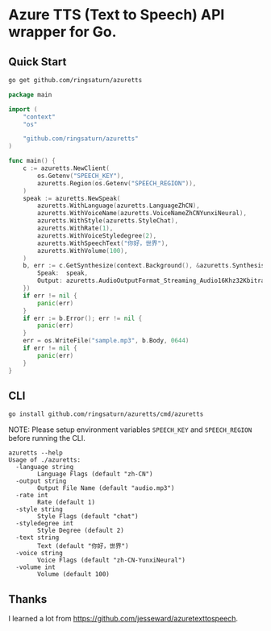 # Azure TTS (Text to Speech) API wrapper for Go.

## Quick Start

```bash
go get github.com/ringsaturn/azuretts
```

```go
package main

import (
	"context"
	"os"

	"github.com/ringsaturn/azuretts"
)

func main() {
	c := azuretts.NewClient(
		os.Getenv("SPEECH_KEY"),
		azuretts.Region(os.Getenv("SPEECH_REGION")),
	)
	speak := azuretts.NewSpeak(
		azuretts.WithLanguage(azuretts.LanguageZhCN),
		azuretts.WithVoiceName(azuretts.VoiceNameZhCNYunxiNeural),
		azuretts.WithStyle(azuretts.StyleChat),
		azuretts.WithRate(1),
		azuretts.WithVoiceStyledegree(2),
		azuretts.WithSpeechText("你好，世界"),
		azuretts.WithVolume(100),
	)
	b, err := c.GetSynthesize(context.Background(), &azuretts.SynthesisRequest{
		Speak:  speak,
		Output: azuretts.AudioOutputFormat_Streaming_Audio16Khz32KbitrateMonoMp3,
	})
	if err != nil {
		panic(err)
	}
	if err := b.Error(); err != nil {
		panic(err)
	}
	err = os.WriteFile("sample.mp3", b.Body, 0644)
	if err != nil {
		panic(err)
	}
}
```

## CLI

```bash
go install github.com/ringsaturn/azuretts/cmd/azuretts
```

NOTE: Please setup environment variables `SPEECH_KEY` and `SPEECH_REGION` before
running the CLI.

```console
azuretts --help
Usage of ./azuretts:
  -language string
        Language Flags (default "zh-CN")
  -output string
        Output File Name (default "audio.mp3")
  -rate int
        Rate (default 1)
  -style string
        Style Flags (default "chat")
  -styledegree int
        Style Degree (default 2)
  -text string
        Text (default "你好，世界")
  -voice string
        Voice Flags (default "zh-CN-YunxiNeural")
  -volume int
        Volume (default 100)
```

## Thanks

I learned a lot from <https://github.com/jesseward/azuretexttospeech>.
